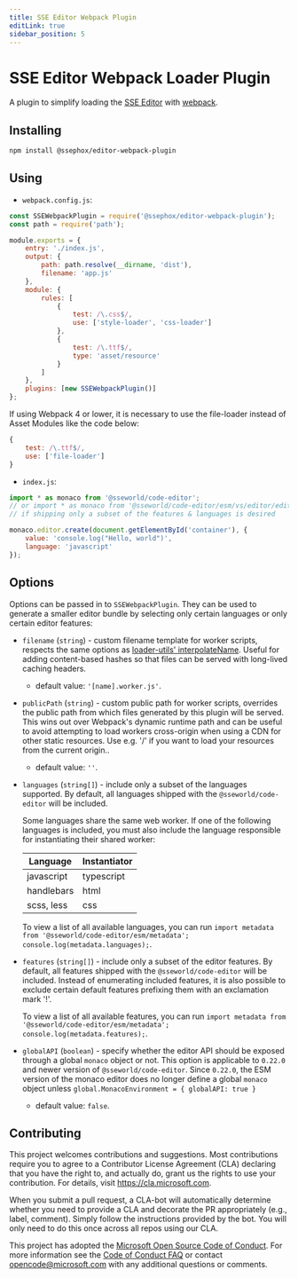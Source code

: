 ```yaml
---
title: SSE Editor Webpack Plugin
editLink: true
sidebar_position: 5
---
```


# SSE Editor Webpack Loader Plugin

A plugin to simplify loading the [SSE Editor](https://github.com/sseworld/code-editor) with [webpack](https://webpack.js.org/).

## Installing

```sh
npm install @ssephox/editor-webpack-plugin
```

## Using

- `webpack.config.js`:

```js
const SSEWebpackPlugin = require('@ssephox/editor-webpack-plugin');
const path = require('path');

module.exports = {
	entry: './index.js',
	output: {
		path: path.resolve(__dirname, 'dist'),
		filename: 'app.js'
	},
	module: {
		rules: [
			{
				test: /\.css$/,
				use: ['style-loader', 'css-loader']
			},
			{
				test: /\.ttf$/,
				type: 'asset/resource'
			}
		]
	},
	plugins: [new SSEWebpackPlugin()]
};
```

If using Webpack 4 or lower, it is necessary to use the file-loader instead of Asset Modules like the code below:

```js
{
	test: /\.ttf$/,
	use: ['file-loader']
}
```

- `index.js`:

```js
import * as monaco from '@sseworld/code-editor';
// or import * as monaco from '@sseworld/code-editor/esm/vs/editor/editor.api';
// if shipping only a subset of the features & languages is desired

monaco.editor.create(document.getElementById('container'), {
	value: 'console.log("Hello, world")',
	language: 'javascript'
});
```

## Options

Options can be passed in to `SSEWebpackPlugin`. They can be used to generate a smaller editor bundle by selecting only certain languages or only certain editor features:

- `filename` (`string`) - custom filename template for worker scripts, respects the same options as [loader-utils' interpolateName](https://github.com/webpack/loader-utils#interpolatename). Useful for adding content-based hashes so that files can be served with long-lived caching headers.
  - default value: `'[name].worker.js'`.
- `publicPath` (`string`) - custom public path for worker scripts, overrides the public path from which files generated by this plugin will be served. This wins out over Webpack's dynamic runtime path and can be useful to avoid attempting to load workers cross-origin when using a CDN for other static resources. Use e.g. '/' if you want to load your resources from the current origin..
  - default value: `''`.
- `languages` (`string[]`) - include only a subset of the languages supported. By default, all languages shipped with the `@sseworld/code-editor` will be included.

  Some languages share the same web worker. If one of the following languages is included, you must also include the language responsible for instantiating their shared worker:

  | Language   | Instantiator |
  | ---------- | ------------ |
  | javascript | typescript   |
  | handlebars | html         |
  | scss, less | css          |

  To view a list of all available languages, you can run `import metadata from '@sseworld/code-editor/esm/metadata'; console.log(metadata.languages);`.

- `features` (`string[]`) - include only a subset of the editor features. By default, all features shipped with the `@sseworld/code-editor` will be included. Instead of enumerating included features, it is also possible to exclude certain default features prefixing them with an exclamation mark '!'.

  To view a list of all available features, you can run `import metadata from '@sseworld/code-editor/esm/metadata'; console.log(metadata.features);`.

- `globalAPI` (`boolean`) - specify whether the editor API should be exposed through a global `monaco` object or not. This option is applicable to `0.22.0` and newer version of `@sseworld/code-editor`. Since `0.22.0`, the ESM version of the monaco editor does no longer define a global `monaco` object unless `global.MonacoEnvironment = { globalAPI: true }`
  - default value: `false`.
## Contributing

This project welcomes contributions and suggestions. Most contributions require you to agree to a
Contributor License Agreement (CLA) declaring that you have the right to, and actually do, grant us
the rights to use your contribution. For details, visit https://cla.microsoft.com.

When you submit a pull request, a CLA-bot will automatically determine whether you need to provide
a CLA and decorate the PR appropriately (e.g., label, comment). Simply follow the instructions
provided by the bot. You will only need to do this once across all repos using our CLA.

This project has adopted the [Microsoft Open Source Code of Conduct](https://opensource.microsoft.com/codeofconduct/).
For more information see the [Code of Conduct FAQ](https://opensource.microsoft.com/codeofconduct/faq/) or
contact [opencode@microsoft.com](mailto:opencode@microsoft.com) with any additional questions or comments.